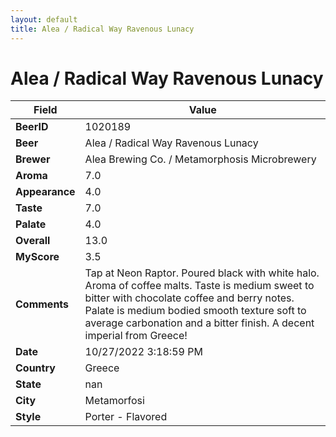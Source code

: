```yaml
---
layout: default
title: Alea / Radical Way Ravenous Lunacy
---
```


# Alea / Radical Way Ravenous Lunacy

| Field         | Value     |
|---------------|-----------|
| **BeerID** | 1020189 |
| **Beer** | Alea / Radical Way Ravenous Lunacy |
| **Brewer** | Alea Brewing Co. / Metamorphosis Microbrewery |
| **Aroma** | 7.0 |
| **Appearance** | 4.0 |
| **Taste** | 7.0 |
| **Palate** | 4.0 |
| **Overall** | 13.0 |
| **MyScore** | 3.5 |
| **Comments** | Tap at Neon Raptor. Poured black with white halo.  Aroma of coffee malts. Taste is medium sweet to bitter with chocolate coffee and berry notes. Palate is medium bodied smooth texture soft to average carbonation and a bitter finish. A decent imperial from Greece! |
| **Date** | 10/27/2022 3:18:59 PM |
| **Country** | Greece |
| **State** | nan |
| **City** | Metamorfosi |
| **Style** | Porter - Flavored |
